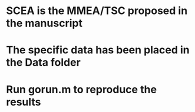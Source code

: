 # SCEA is the MMEA/TSC proposed in the manuscript

# The specific data has been placed in the Data folder

# Run gorun.m to reproduce the results
